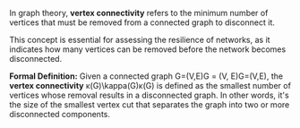 In graph theory, **vertex connectivity** refers to the minimum number of vertices that must be removed from a connected graph to disconnect it. 

This concept is essential for assessing the resilience of networks, as it indicates how many vertices can be removed before the network becomes disconnected.

**Formal Definition:**
Given a connected graph G=(V,E)G = (V, E)G=(V,E), the **vertex connectivity** κ(G)\kappa(G)κ(G) is defined as the smallest number of vertices whose removal results in a disconnected graph. In other words, it's the size of the smallest vertex cut that separates the graph into two or more disconnected components.